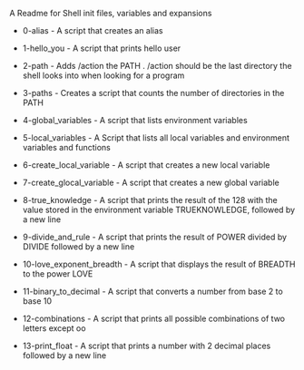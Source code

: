A Readme for Shell init files, variables and expansions

* 0-alias - A script that creates an alias

* 1-hello_you - A script that prints hello user

* 2-path - Adds /action the PATH . /action should be the last directory the shell looks into when looking for a program

* 3-paths - Creates a script that counts the number of directories in the PATH

* 4-global_variables - A script that lists environment variables

* 5-local_variables - A Script that lists all local variables and environment variables and functions

* 6-create_local_variable - A script that creates a new local variable

* 7-create_glocal_variable - A script that creates a new global variable

* 8-true_knowledge - A script that prints the result of the 128 with the value stored in the environment variable TRUEKNOWLEDGE, followed by a new line

* 9-divide_and_rule - A script that prints the result of POWER divided by DIVIDE followed by a new line

* 10-love_exponent_breadth - A script that displays the result of BREADTH to the power LOVE

* 11-binary_to_decimal - A script that converts a number from base 2 to base 10

* 12-combinations - A script that prints all possible combinations of two letters except oo

* 13-print_float - A script that prints a number with 2 decimal places followed by a new line
